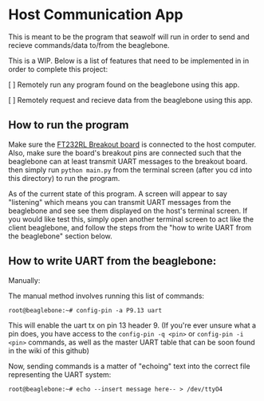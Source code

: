 # Host Communication App

This is meant to be the program that seawolf will run in order to 
send and recieve commands/data to/from the beaglebone.

This is a WIP. Below is a list of features that need to be implemented in
in order to complete this project:

[ ] Remotely run any program found on the beaglebone using this app.

[ ] Remotely request and recieve data from the beaglebone using this app.

## How to run the program

Make sure the [FT232RL Breakout board](https://www.sparkfun.com/products/12731)
 is connected to the host computer. Also, make sure the board's breakout pins
are connected such that the beaglebone can at least transmit UART messages
 to the breakout board. then simply run `python main.py` from
 the terminal screen (after you cd into this directory) to run the program.

As of the current state of this program. A screen will appear to say
"listening" which means you can transmit UART messages from the
beaglebone and see see them displayed on the host's terminal screen. 
If you would like test this, simply open another terminal screen to
act like the client beaglebone, and follow the steps from the "how
to write UART from the beaglebone" section below. 

## How to write UART from the beaglebone:

Manually:

The manual method involves running this list of commands:

```
root@beaglebone:~# config-pin -a P9.13 uart
```

This will enable the uart tx on  pin 13 header 9. (If you're ever unsure
what a pin does, you have access to the `config-pin -q <pin>` or 
`config-pin -i <pin>` commands, as well as the master UART table that 
can be soon found in the wiki of this github)

Now, sending commands is a matter of "echoing" text into the correct 
file representing the UART system:

```
root@beaglebone:~# echo --insert message here-- > /dev/ttyO4
```

